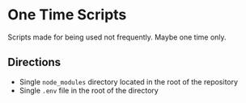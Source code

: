 # One Time Scripts

Scripts made for being used not frequently. Maybe one time only.

## Directions

- Single `node_modules` directory located in the root of the repository
- Single `.env` file in the root of the directory
